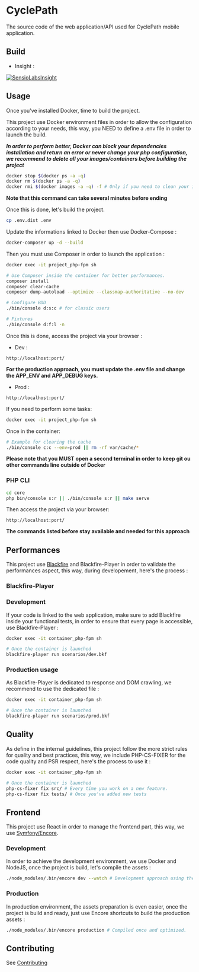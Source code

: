# CyclePath

The source code of the web application/API used for CyclePath mobile application.

## Build

- Insight :

[![SensioLabsInsight](https://insight.sensiolabs.com/projects/87d47ed9-e586-45f7-8b4b-3ef5223504f6/big.png)](https://insight.sensiolabs.com/projects/87d47ed9-e586-45f7-8b4b-3ef5223504f6)

## Usage

Once you've installed Docker, time to build the project.

This project use Docker environment files in order to allow the configuration according to your needs,
this way, you NEED to define a .env file in order to launch the build.

**_In order to perform better, Docker can block your dependencies installation and return an error
or never change your php configuration, we recommend to delete all your images/containers
before building the project_**

```bash
docker stop $(docker ps -a -q)
docker rm $(docker ps -a -q)
docker rmi $(docker images -a -q) -f # Only if you need to clean your images and containers stored locally.
```

**Note that this command can take several minutes before ending**

Once this is done, let's build the project.

```bash
cp .env.dist .env
```

Update the informations linked to Docker then use Docker-Compose :

```bash
docker-composer up -d --build
```

Then you must use Composer in order to launch the application :

```bash
docker exec -it project_php-fpm sh

# Use Composer inside the container for better performances.
composer install
composer clear-cache
composer dump-autoload --optimize --classmap-authoritative --no-dev

# Configure BDD
./bin/console d:s:c # for classic users

# Fixtures
./bin/console d:f:l -n
```

Once this is done, access the project via your browser :

- Dev :

```
http://localhost:port/
```

**For the production approach, you must update the .env file and change the APP_ENV and APP_DEBUG keys.**

- Prod :

```
http://localhost:port/
```

If you need to perform some tasks:

```bash
docker exec -it project_php-fpm sh
```

Once in the container:

```bash
# Example for clearing the cache
./bin/console c:c --env=prod || rm -rf var/cache/*
```

**Please note that you MUST open a second terminal in order to keep git ou other commands line outside of Docker**

### PHP CLI

```bash
cd core
php bin/console s:r || ./bin/console s:r || make serve
```

Then access the project via your browser:

```
http://localhost:port/
```

**The commands listed before stay available and needed for this approach**

## Performances

This project use [Blackfire]('https://blackfire.io/') and Blackfire-Player in order to validate the performances aspect, 
this way, during developement, here's the process : 

### Blackfire-Player

### Development

If your code is linked to the web application, make sure to add Blackfire inside your functional tests,
in order to ensure that every page is accessible, use Blackfire-Player : 

```bash
docker exec -it container_php-fpm sh

# Once the container is launched
blackfire-player run scenarios/dev.bkf
```

### Production usage

As Blackfire-Player is dedicated to response and DOM crawling, we recommend to use the dedicated file : 

```bash
docker exec -it container_php-fpm sh

# Once the container is launched
blackfire-player run scenarios/prod.bkf
```

## Quality

As define in the internal guidelines, this project follow the more strict rules for
quality and best practices, this way, we include PHP-CS-FIXER for the code quality and PSR 
respect, here's the process to use it : 

```bash
docker exec -it container_php-fpm sh

# Once the container is launched
php-cs-fixer fix src/ # Every time you work on a new feature.
php-cs-fixer fix tests/ # Once you've added new tests
```

## Frontend

This project use React in order to manage the frontend part, this way, 
we use [Symfony/Encore]('https://symfony.com/doc/current/frontend.html').

### Development 

In order to achieve the development environment, we use Docker and NodeJS, once the project is build, let's compile the assets : 

```bash
./node_modules/.bin/encore dev --watch # Development approach using the watcher.
```

### Production

In production environment, the assets preparation is even easier, once the project is build and ready, just use
Encore shortcuts to build the production assets : 

```bash
./node_modules/.bin/encore production # Compiled once and optimized.
```

## Contributing

See [Contributing](contributing/contribution.md)
